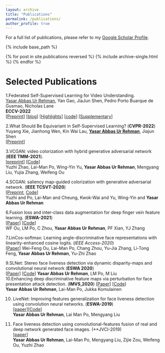 ```yaml
---
layout: archive
title: "Publications"
permalink: /publications/
author_profile: true
---
```


For a full list of publications, please refer to my [Google Scholar Profile](https://scholar.google.com/citations?hl=en&user=hDKFeWEAAAAJ).


{% include base_path %}

{% for post in site.publications reversed %}
  {% include archive-single.html %}
{% endfor %}

**Selected Publications**
======
  
1.Federated Self-Supervised Learning for Video Understanding.<br>
<u>Yasar Abbas Ur Rehman</u>, Yan Gao, JiaJun Shen, Pedro Porto Buarque de Gusmao, Nicholas Lane <br>
**ECCV-2022** <br>
[[Preprint](https://arxiv.org/abs/2207.01975)] [[blog](https://flower.dev/blog/2023-04-05-federated-learning-with-self-supervision/)] [[Highlights](https://www.youtube.com/watch?v=ZLqst0lVte8&list=PLNG4feLHqCWni5zfOBaZNtaPlCce0OnJ6&index=8)] [[code](https://github.com/yasar-rehman/FEDVSSL)] [[Supplementary](https://github.com/yasar-rehman/yasar/ECCV2022_SSL_FL_for_video_supplementry.pdf)] <br>
 


2.What Should Be Equivariant in Self-Supervised Learning? (**CVPR-2022**) <br>
Yuyang Xie, Jianhong Wen, Kin Wai Lau, <u>**Yasar Abbas Ur Rehman**</u>, Jiajun Shen <br>
[[Preprint](https://openaccess.thecvf.com/content/CVPR2022W/L3D-IVU/papers/Xie_What_Should_Be_Equivariant_in_Self-Supervised_Learning_CVPRW_2022_paper.pdf)] <br> 



3.VCGAN: video colorization with hybrid generative adversarial network (**IEEE TMM-2021**).<br> 
[[preprint](https://arxiv.org/pdf/2104.12357)] [[Code](https://github.com/zhaoyuzhi/VCGAN)] <br>
Yuzhi Zhao, Lai-Man Po, Wing-Yin Yu, **Yasar Abbas Ur Rehman**, Mengyang Liu, Yujia Zhang, Weifeng Ou <br>

4.SCGAN: saliency map-guided colorization with generative adversarial network. (**IEEE TCSVT-2020**) <br>
[[Preprint](https://arxiv.org/pdf/2011.11377.pdf), [Code]("https://github.com/zhaoyuzhi/Semantic-Colorization-GAN)] <br>
Yuzhi and Po, Lai-Man and Cheung, Kwok-Wai and Yu, Wing-Yin and **Yasar Abbas Ur Rehman** <br>

6.Fusion loss and inter-class data augmentation for deep finger vein feature learning. (**ESWA-2021**) <br>
[[Paper](https://www.sciencedirect.com/science/article/abs/pii/S0957417421000257)] [[Code](https://github.com/WeifengOu/FusionAug)] <br>
WF Ou, LM Po, C Zhou, **Yasar Abbas Ur Rehman**, PF Xian, YJ Zhang <br>

7.LinCos-softmax: Learning angle-discriminative face representations with linearity-enhanced cosine logits. (*IEEE Access-2020*)<br>
[[Paper](https://ieeexplore.ieee.org/stamp/stamp.jsp?arnumber=9116942)]
Wei-Feng Ou, Lai-Man Po, Chang Zhou, Yu-Jia Zhang, Li-Tong Feng, **Yasar Abbas Ur Rehman**, Yu-Zhi Zhao


9.SLNet: Stereo face liveness detection via dynamic disparity-maps and convolutional neural network (**ESWA 2020**)<br>
[[Paper](https://www.sciencedirect.com/science/article/abs/pii/S0957417419307195)] [[Code](https://github.com/yasar-rehman/SLNET)]
**Yasar Abbas Ur Rehman**, LM Po, M Liu <br>
10.Enhancing deep discriminative feature maps via perturbation for face presentation attack detection. (**IMVS,2020**)
[[Paper](https://www.sciencedirect.com/science/article/abs/pii/S0262885619304512)] [[Code](https://github.com/yasar-rehman/Perturbing-CNNs)] <br>
**Yasar Abbas Ur Rehman**, Lai-Man Po, Jukka Komulainen <br>

10. LiveNet: Improving features generalization for face liveness detection using convolution neural networks. (**ESWA-2019**)<br>
[[paper](https://www.sciencedirect.com/science/article/abs/pii/S0957417418302811)][[Code](https://github.com/yasar-rehman/LiveNet)]<br>
**Yasar Abbas Ur Rehman**, Lai Man Po, Mengyang Liu <br>

12. Face liveness detection using convolutional-features fusion of real and deep network generated face images. (**JVCI-2019)<br>
[[paper](https://www.sciencedirect.com/science/article/abs/pii/S1047320319300641)] <br>
**Yasar Abbas Ur Rehman**, Lai-Man Po, Mengyang Liu, Zijie Zou, Weifeng Ou, Yuzhi Zhao <br>




    










<!--
        

		<b> </b> 
		</div>
		<b> Yasar Abbas Ur Rehman </b>, Po Lai Man <br>
        <a href="https://www.sciencedirect.com/science/article/abs/pii/S0957417418302811">[ESWA,2018]</a>
		<a href="https://github.com/yasar-rehman/LiveNet">[Code]</a>,
        <a href="">[ESWA, 2019]</a>
        <a href="">[Code]</a>, 
        <a href="https://www.sciencedirect.com/science/article/abs/pii/S1047320319300641">JVCI (2019)</a>, 
        <a href="">[IMVS(2020)]</a> 
        <a href="">[Code]</a>,
        <br>
		</div>
	</div>
</div>	
<div class="col-md-12 pull-right">
	<div class="col-md-4 pull-left">
		<div style="margin-top:5%;"> 
		<img src="https://github.com/yasar-rehman/Energy-Efficient-Object-Detection-and-Image-Transmission-in-WMSN/blob/main/result1.jpg?raw=true" alt="" width="100%"> 
		</div>
	</div>
	<div class="col-md-8 pull-right">
		<div style="font-family: 'Serif', Times New Roman;"> 
		<div style="font-family: 'Serif', Times New Roman; font-size:18px;"> 
		<b>A Novel Energy Efficient Object Detection and Image Transmission Approach in Wireless Multimedia Sensor Networks </b> 
		</div>
		<b> Yasar Abbas Ur Rehman </b>, Muhammad Tariq, Takuro Sato <br>
		IEEE Sensor Journal, 2016 <br>
		<a href="https://www.researchgate.net/publication/303770986_A_Novel_Energy_
			Efficient_Object_Detection_and_Image_Transmission_Approach_for_Wireless_Multimedia_Sensor_Networks"> [Preprint] </a>
		<a href="https://github.com/yasar-rehman/Energy-Efficient-Object-Detection-and-Image-Transmission-in-WMSN"> [Code] </a>
		</div>
	</div>
</div>

</body>
-->


